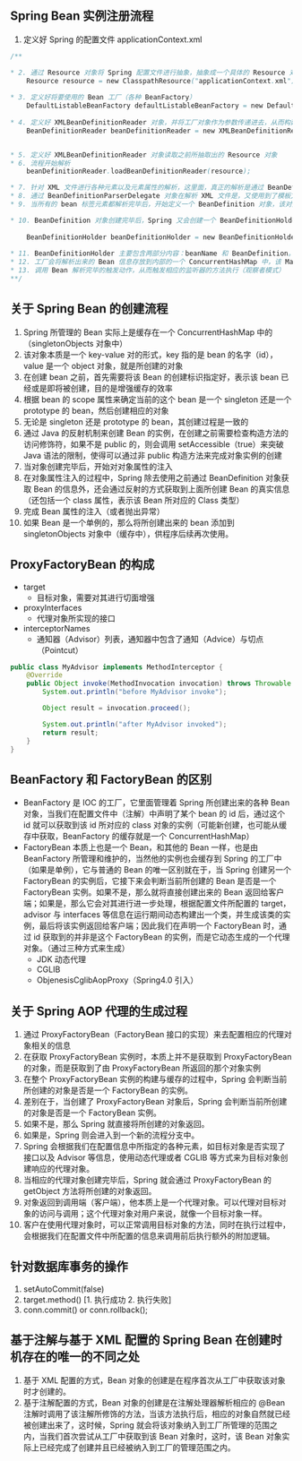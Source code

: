 ## Spring Bean 实例注册流程

1. 定义好 Spring 的配置文件 applicationContext.xml

```java
/** 

* 2. 通过 Resource 对象将 Spring 配置文件进行抽象，抽象成一个具体的 Resource 对象，比如 ClassPathResource
	Resource resource = new ClasspathResource("applicationContext.xml");
	
* 3. 定义好将要使用的 Bean 工厂（各种 BeanFactory）
	DefaultListableBeanFactory defaultListableBeanFactory = new DefaultListableBeanFactory();
	
* 4. 定义好 XMLBeanDefinitionReader 对象，并将工厂对象作为参数传递进去，从而构建好二者之间的关联关系
	BeanDefinitionReader beanDefinitionReader = new XMLBeanDefinitionReader(defaultListableBeanFactory);


* 5. 定义好 XMLBeanDefinitionReader 对象读取之前所抽取出的 Resource 对象
* 6. 流程开始解析
	beanDefinitionReader.loadBeanDefinitionReader(resource);

* 7. 针对 XML 文件进行各种元素以及元素属性的解析，这里面，真正的解析是通过 BeanDefinitionParserDelegate 对象来完成的（委托模式）
* 8. 通过 BeanDefinitionParserDelegate 对象在解析 XML 文件是，又使用到了模板方法设计模式（pre， process， post）
* 9. 当所有的 bean 标签元素都解析完毕后，开始定义一个 BeanDefinition 对象，该对象是一个非常重要的对象，里面容纳了一个 Bean 相关的所有属性，包括 scope，abstract，init-method, destory-method....

* 10. BeanDefinition 对象创建完毕后，Spring 又会创建一个 BeanDefinitionHolder 对象来持有这个 BeanDefinition 对象。
		
	BeanDefinitionHolder beanDefinitionHolder = new BeanDefinitionHolder(beanName, beanDefinition);
	
* 11. BeanDefinitionHolder 主要包含两部分内容：beanName 和 BeanDefinition。
* 12. 工厂会将解析出来的 Bean 信息存放到内部的一个 ConcurrentHashMap 中，该 Map 的键是 beanName（唯一），值是 BeanDefinition 对象
* 13. 调用 Bean 解析完毕的触发动作，从而触发相应的监听器的方法执行（观察者模式）
**/
```



## 关于 Spring Bean 的创建流程

1. Spring 所管理的 Bean 实际上是缓存在一个 ConcurrentHashMap 中的（singletonObjects 对象中）
2. 该对象本质是一个 key-value 对的形式，key 指的是 bean 的名字（id）， value 是一个 object 对象，就是所创建的对象
3. 在创建 bean 之前，首先需要将该 Bean 的创建标识指定好，表示该 bean 已经或是即将被创建，目的是增强缓存的效率
4. 根据 bean 的 scope 属性来确定当前的这个 bean 是一个 singleton 还是一个 prototype 的 bean，然后创建相应的对象
5. 无论是 singleton 还是 prototype 的 bean，其创建过程是一致的
6. 通过 Java 的反射机制来创建 Bean 的实例，在创建之前需要检查构造方法的访问修饰符，如果不是 public 的，则会调用 setAccessible（true）来突破 Java 语法的限制，使得可以通过非 public 构造方法来完成对象实例的创建
7. 当对象创建完毕后，开始对对象属性的注入
8. 在对象属性注入的过程中，Spring 除去使用之前通过 BeanDefinition 对象获取 Bean 的信息外，还会通过反射的方式获取到上面所创建 Bean 的真实信息（还包括一个 class 属性，表示该 Bean 所对应的 Class 类型）
9. 完成 Bean 属性的注入（或者抛出异常）
10. 如果 Bean 是一个单例的，那么将所创建出来的 bean 添加到 singletonObjects 对象中（缓存中），供程序后续再次使用。





## ProxyFactoryBean 的构成

- target
  - 目标对象，需要对其进行切面增强
- proxyInterfaces
  - 代理对象所实现的接口
- interceptorNames
  - 通知器（Advisor）列表，通知器中包含了通知（Advice）与切点（Pointcut）

```java
public class MyAdvisor implements MethodInterceptor {
    @Override
    public Object invoke(MethodInvocation invocation) throws Throwable {
        System.out.println("before MyAdvisor invoke");

        Object result = invocation.proceed();

        System.out.println("after MyAdvisor invoked");
        return result;
    }
}
```



## BeanFactory 和 FactoryBean 的区别

- BeanFactory 是 IOC 的工厂，它里面管理着 Spring 所创建出来的各种 Bean 对象，当我们在配置文件中（注解）中声明了某个 bean 的 id 后，通过这个 id 就可以获取到该 id 所对应的 class 对象的实例（可能新创建，也可能从缓存中获取，BeanFactory 的缓存就是一个 ConcurrentHashMap）
- FactoryBean 本质上也是一个 Bean，和其他的 Bean 一样，也是由 BeanFactory 所管理和维护的，当然他的实例也会缓存到 Spring 的工厂中（如果是单例），它与普通的 Bean 的唯一区别就在于，当 Spring 创建另一个 FactoryBean 的实例后，它接下来会判断当前所创建的 Bean 是否是一个 FactoryBean 实例。如果不是，那么就将直接创建出来的 Bean 返回给客户端；如果是，那么它会对其进行进一步处理，根据配置文件所配置的 target，advisor 与 interfaces 等信息在运行期间动态构建出一个类，并生成该类的实例，最后将该实例返回给客户端；因此我们在声明一个 FactoryBean 时，通过 id 获取到的并非是这个 FactoryBean 的实例，而是它动态生成的一个代理对象。（通过三种方式来生成）
  - JDK 动态代理
  - CGLIB
  - ObjenesisCglibAopProxy（Spring4.0 引入）





## 关于 Spring AOP 代理的生成过程

1. 通过 ProxyFactoryBean（FactoryBean 接口的实现）来去配置相应的代理对象相关的信息
2. 在获取 ProxyFactoryBean 实例时，本质上并不是获取到 ProxyFactoryBean 的对象，而是获取到了由 ProxyFactoryBean 所返回的那个对象实例
3. 在整个 ProxyFactoryBean 实例的构建与缓存的过程中，Spring 会判断当前所创建的对象是否是一个 FactoryBean 的实例。
4. 差别在于，当创建了 ProxyFactoryBean 对象后，Spring 会判断当前所创建的对象是否是一个 FactoryBean 实例。
5. 如果不是，那么 Spring 就直接将所创建的对象返回。
6. 如果是，Spring 则会进入到一个新的流程分支中。
7. Spring 会根据我们在配置信息中所指定的各种元素，如目标对象是否实现了接口以及 Advisor 等信息，使用动态代理或者 CGLIB 等方式来为目标对象创建响应的代理对象。
8. 当相应的代理对象创建完毕后，Spring 就会通过 ProxyFactoryBean 的 getObject 方法将所创建的对象返回。
9. 对象返回到调用端（客户端），他本质上是一个代理对象。可以代理对目标对象的访问与调用；这个代理对象对用户来说，就像一个目标对象一样。
10. 客户在使用代理对象时，可以正常调用目标对象的方法，同时在执行过程中，会根据我们在配置文件中所配置的信息来调用前后执行额外的附加逻辑。



## 针对数据库事务的操作

1. setAutoCommit(false)
2. target.method() [1. 执行成功  2. 执行失败]
3. conn.commit() or conn.rollback();





## 基于注解与基于 XML 配置的 Spring Bean 在创建时机存在的唯一的不同之处

1. 基于 XML 配置的方式，Bean 对象的创建是在程序首次从工厂中获取该对象时才创建的。
2. 基于注解配置的方式，Bean 对象的创建是在注解处理器解析相应的 @Bean 注解时调用了该注解所修饰的方法，当该方法执行后，相应的对象自然就已经被创建出来了，这时候，Spring 就会将该对象纳入到工厂所管理的范围之内，当我们首次尝试从工厂中获取到该 Bean 对象时，这时，该 Bean 对象实际上已经完成了创建并且已经被纳入到工厂的管理范围之内。

### 





























































